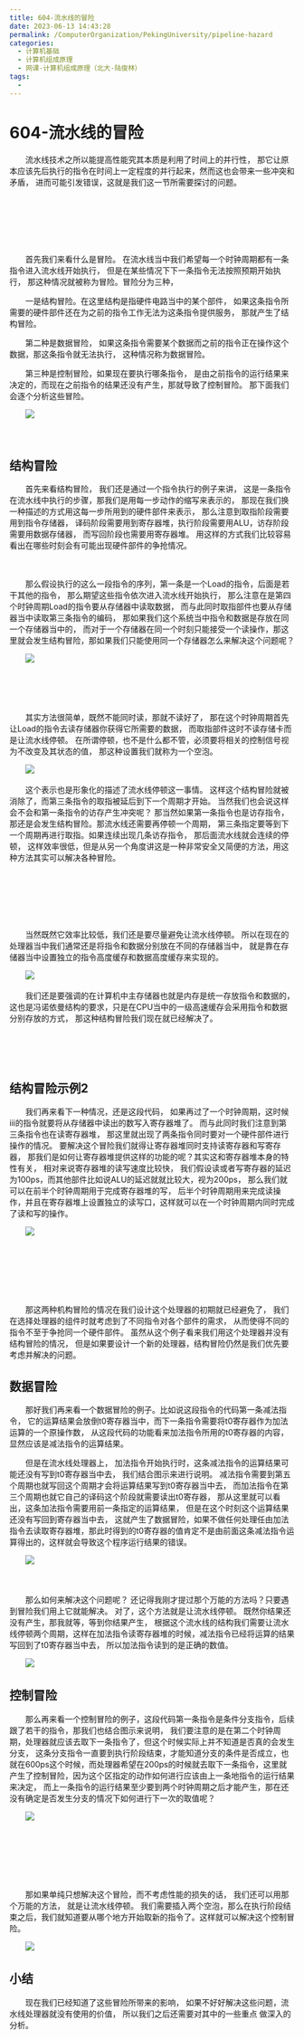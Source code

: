 ```yaml
---
title: 604-流水线的冒险
date: 2023-06-13 14:43:28
permalink: /ComputerOrganization/PekingUniversity/pipeline-hazard
categories:
  - 计算机基础
  - 计算机组成原理
  - 网课-计算机组成原理（北大-陆俊林）
tags:
  - 
---
```

# 604-流水线的冒险

　　流水线技术之所以能提高性能究其本质是利用了时间上的并行性， 那它让原本应该先后执行的指令在时间上一定程度的并行起来，然而这也会带来一些冲突和矛盾， 进而可能引发错误，这就是我们这一节所需要探讨的问题。 
<!-- more -->
　　‍

　　‍

　　‍

　　首先我们来看什么是冒险。 在流水线当中我们希望每一个时钟周期都有一条指令进入流水线开始执行， 但是在某些情况下下一条指令无法按照预期开始执行， 那这种情况就被称为冒险。冒险分为三种， 

　　一是结构冒险。在这里结构是指硬件电路当中的某个部件， 如果这条指令所需要的硬件部件还在为之前的指令工作无法为这条指令提供服务， 那就产生了结构冒险。

　　第二种是数据冒险， 如果这条指令需要某个数据而之前的指令正在操作这个数据，那这条指令就无法执行， 这种情况称为数据冒险。

　　第三种是控制冒险，如果现在要执行哪条指令， 是由之前指令的运行结果来决定的，而现在之前指令的结果还没有产生，那就导致了控制冒险。 那下面我们会逐个分析这些冒险。

　　![](https://image.peterjxl.com/blog/image-20220920225307-5fyjyer.png)​

　　‍

## 结构冒险

　　首先来看结构冒险， 我们还是通过一个指令执行的例子来讲， 这是一条指令在流水线中执行的步骤，那我们是用每一步动作的缩写来表示的， 那现在我们换一种描述的方式用这每一步所用到的硬件部件来表示， 那么注意到取指阶段需要用到指令存储器， 译码阶段需要用到寄存器堆，执行阶段需要用ALU，访存阶段需要用数据存储器， 而写回阶段也需要用寄存器堆。 用这样的方式我们比较容易看出在哪些时刻会有可能出现硬件部件的争抢情况。

　　‍

　　那么假设执行的这么一段指令的序列，第一条是一个Load的指令，后面是若干其他的指令， 那么期望这些指令依次进入流水线开始执行， 那么注意在是第四个时钟周期Load的指令要从存储器中读取数据， 而与此同时取指部件也要从存储器当中读取第三条指令的编码， 那如果我们这个系统当中指令和数据是存放在同一个存储器当中的， 而对于一个存储器在同一个时刻只能接受一个读操作，那这里就会发生结构冒险，那如果我们只能使用同一个存储器怎么来解决这个问题呢？ 

　　![](https://image.peterjxl.com/blog/image-20220920225440-hzk5xdz.png)​

　　‍

　　‍

　　其实方法很简单，既然不能同时读，那就不读好了， 那在这个时钟周期首先让Load的指令去读存储器你获得它所需要的数据， 而取指部件这时不读存储卡而是让流水线停顿。 在所谓停顿，也不是什么都不管，必须要将相关的控制信号视为不改变及其状态的值， 那这种设置我们就称为一个空泡。 

　　![](https://image.peterjxl.com/blog/image-20220920225502-8137r8z.png)​

　　这个表示也是形象化的描述了流水线停顿这一事情。 这样这个结构冒险就被消除了，而第三条指令的取指被延后到下一个周期才开始。 当然我们也会说这样会不会和第一条指令的访存产生冲突呢？ 那当然如果第一条指令也是访存指令， 那还是会发生结构冒险。那流水线还需要再停顿一个周期， 第三条指定要等到下一个周期再进行取指。如果连续出现几条访存指令， 那后面流水线就会连续的停顿， 这样效率很低，但是从另一个角度讲这是一种非常安全又简便的方法，用这种方法其实可以解决各种冒险。

　　‍

　　‍

　　‍

　　当然既然它效率比较低，我们还是要尽量避免让流水线停顿。 所以在现在的处理器当中我们通常还是将指令和数据分别放在不同的存储器当中， 就是靠在存储器当中设置独立的指令高度缓存和数据高度缓存来实现的。 

　　![](https://image.peterjxl.com/blog/image-20220920225554-y0ox2n4.png)​

　　我们还是要强调的在计算机中主存储器也就是内存是统一存放指令和数据的， 这也是冯诺依曼结构的要求，只是在CPU当中的一级高速缓存会采用指令和数据分别存放的方式， 那这种结构冒险我们现在就已经解决了。 

　　‍

　　‍

## 结构冒险示例2

　　我们再来看下一种情况，还是这段代码， 如果再过了一个时钟周期，这时候iii的指令就要将从存储器中读出的数写入寄存器堆了。 而与此同时我们注意到第三条指令也在读寄存器堆， 那这里就出现了两条指令同时要对一个硬件部件进行操作的情况。 要解决这个冒险我们就得让寄存器堆同时支持读寄存器和写寄存器， 那我们是如何让寄存器堆提供这样的功能的呢？其实这和寄存器堆本身的特性有关， 相对来说寄存器堆的读写速度比较快， 我们假设读或者写寄存器的延迟为100ps，而其他部件比如说ALU的延迟就就比较大，视为200ps， 那么我们就可以在前半个时钟周期用于完成寄存器堆的写， 后半个时钟周期用来完成读操作，并且在寄存器堆上设置独立的读写口，这样就可以在一个时钟周期内同时完成了读和写的操作。

　　![](https://image.peterjxl.com/blog/image-20220920225706-aosg688.png)​

　　‍

　　‍

　　‍

　　那这两种机构冒险的情况在我们设计这个处理器的初期就已经避免了， 我们在选择处理器的组件时就考虑到了不同指令对各个部件的需求， 从而使得不同的指令不至于争抢同一个硬件部件。 虽然从这个例子看来我们用这个处理器并没有结构冒险的情况， 但是如果要设计一个新的处理器，结构冒险仍然是我们优先要考虑并解决的问题。 

## 数据冒险

　　那好我们再来看一个数据冒险的例子。比如说这段指令的代码第一条减法指令， 它的运算结果会放倒t0寄存器当中，而下一条指令需要将t0寄存器作为加法运算的一个原操作数， 从这段代码的功能看来加法指令所用的t0寄存器的内容，显然应该是减法指令的运算结果。

　　但是在流水线处理器上， 加法指令开始执行时，这条减法指令的运算结果可能还没有写到t0寄存器当中去， 我们结合图示来进行说明。 减法指令需要到第五个周期也就写回这个周期才会将运算结果写到t0寄存器当中去， 而加法指令在第三个周期也就它自己的译码这个阶段就需要读出t0寄存器， 那从这里就可以看出，这条加法指令需要用前一条指定的运算结果， 但是在这个时刻这个运算结果还没有写回到寄存器当中去， 这就产生了数据冒险，如果不做任何处理任由加法指令去读取寄存器堆，那此时得到的t0寄存器的值肯定不是由前面这条减法指令运算得出的，这样就会导致这个程序运行结果的错误。

　　![](https://image.peterjxl.com/blog/image-20220920225907-orq2445.png)​

　　‍

　　那么如何来解决这个问题呢？ 还记得我刚才提过那个万能的方法吗？只要遇到冒险我们用上它就能解决。 对了，这个方法就是让流水线停顿。 既然你结果还没有产生，那我就等，等到你结果产生， 根据这个流水线的结构我们需要让流水线停顿两个周期，这样在加法指令读寄存器堆的时候，减法指令已经将运算的结果写回到了t0寄存器当中去， 所以加法指令读到的是正确的数值。 

　　![](https://image.peterjxl.com/blog/image-20220920225923-d1ct11w.png)​

## 控制冒险

　　那么再来看一个控制冒险的例子，这段代码第一条指令是条件分支指令，后续跟了若干的指令，那我们也结合图示来说明， 我们要注意的是在第二个时钟周期，处理器就应该去取下一条指令了，但这个时候实际上并不知道是否真的会发生分支， 这条分支指令一直要到执行阶段结束，才能知道分支的条件是否成立，也就在600ps这个时候，而处理器希望在200ps的时候就去取下一条指令，这里就产生了控制冒险，因为这个区指定的动作如何进行应该由上一条地指令的运行结果来决定， 而上一条指令的运行结果至少要到两个时钟周期之后才能产生，那在还没有确定是否发生分支的情况下如何进行下一次的取值呢？ 

　　![](https://image.peterjxl.com/blog/image-20220920230040-co8a9jt.png)

　　‍

　　‍

　　​

　　那如果单纯只想解决这个冒险，而不考虑性能的损失的话， 我们还可以用那个万能的方法， 就是让流水线停顿。 我们需要插入两个空泡，那么在执行阶段结束之后，我们就知道要从哪个地方开始取新的指令了。这样就可以解决这个控制冒险。

　　![](https://image.peterjxl.com/blog/image-20220920230044-y92fohe.png)​

## 小结

　　现在我们已经知道了这些冒险所带来的影响， 如果不好好解决这些问题，流水线处理器就没有使用的价值， 所以我们之后还需要对其中的一些重点 做深入的分析。
